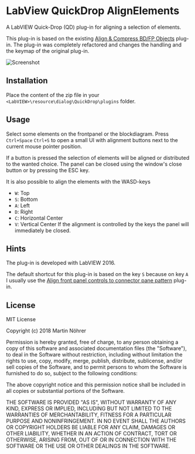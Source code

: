 # LabView QuickDrop AlignElements

A LabVIEW Quick-Drop (QD) plug-in for aligning a selection of elements.

This plug-in is based on the existing [Align & Compress BD/FP Objects](https://forums.ni.com/docs/DOC-14469) plug-in. The plug-in was completely refactored and changes the handling and the keymap of the original plug-in.

![Screenshot](../master/screenshot.png)

## Installation
Place the content of the zip file in your `<LabVIEW>\resource\dialog\QuickDrop\plugins` folder.

## Usage

Select some elements on the frontpanel or the blockdiagram.
Press `Ctrl+Space` `Ctrl+S` to open a small UI with alignment buttons next to the current mouse pointer position.

If a button is pressed the selection of elements will be aligned or distributed to the wanted choice.
The panel can be closed using the window's close button or by pressing the ESC key.

It is also possible to align the elements with the WASD-keys
* `W`: Top
* `S`: Bottom
* `A`: Left
* `D`: Right
* `C`: Horizontal Center
* `V`: Vertical Center
If the alignment is controlled by the keys the panel will immediately be closed.

## Hints
The plug-in is developed with LabVIEW 2016.

The default shortcut for this plug-in is based on the key `S` because on key `A` I usually use the [Align front panel controls to connector pane pattern](https://forums.ni.com/docs/DOC-136239) plug-in.

## License

MIT License

Copyright (c) 2018 Martin Nöhrer

Permission is hereby granted, free of charge, to any person obtaining a copy
of this software and associated documentation files (the "Software"), to deal
in the Software without restriction, including without limitation the rights
to use, copy, modify, merge, publish, distribute, sublicense, and/or sell
copies of the Software, and to permit persons to whom the Software is
furnished to do so, subject to the following conditions:

The above copyright notice and this permission notice shall be included in all
copies or substantial portions of the Software.

THE SOFTWARE IS PROVIDED "AS IS", WITHOUT WARRANTY OF ANY KIND, EXPRESS OR
IMPLIED, INCLUDING BUT NOT LIMITED TO THE WARRANTIES OF MERCHANTABILITY,
FITNESS FOR A PARTICULAR PURPOSE AND NONINFRINGEMENT. IN NO EVENT SHALL THE
AUTHORS OR COPYRIGHT HOLDERS BE LIABLE FOR ANY CLAIM, DAMAGES OR OTHER
LIABILITY, WHETHER IN AN ACTION OF CONTRACT, TORT OR OTHERWISE, ARISING FROM,
OUT OF OR IN CONNECTION WITH THE SOFTWARE OR THE USE OR OTHER DEALINGS IN THE
SOFTWARE.

